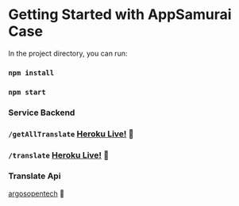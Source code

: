 # Getting Started with AppSamurai Case



In the project directory, you can run:
### `npm install`

### `npm start`


### Service Backend


### `/getAllTranslate` [Heroku Live!](https://appsamurai-backend.herokuapp.com/api/getAllTranslate) :rocket:
### `/translate` [Heroku Live!](https://appsamurai-backend.herokuapp.com/api/translate) :rocket:


### Translate Api
[argosopentech](https://translate.argosopentech.com/translate) :rocket:
